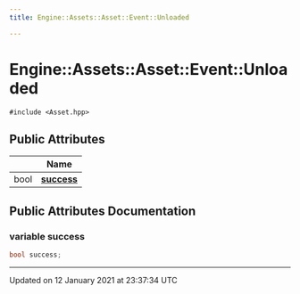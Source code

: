 ```yaml
---
title: Engine::Assets::Asset::Event::Unloaded

---
```


# Engine::Assets::Asset::Event::Unloaded



`#include <Asset.hpp>`


## Public Attributes

|                | Name           |
| -------------- | -------------- |
| bool | **[success](/Classes/structEngine_1_1Assets_1_1Asset_1_1Event_1_1Unloaded.md#variable-success)**  |

## Public Attributes Documentation

### variable success

```cpp
bool success;
```


-------------------------------

Updated on 12 January 2021 at 23:37:34 UTC